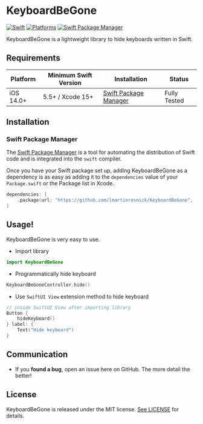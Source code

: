 # KeyboardBeGone
[![Swift](https://img.shields.io/badge/Swift-6.0-orange?style=flat-square)](https://img.shields.io/badge/Swift-6.0-Orange?style=flat-square)
[![Platforms](https://img.shields.io/badge/Platforms-iOS-yellowgreen?style=flat-square)](https://img.shields.io/badge/Platforms-iOS-Green?style=flat-square)
[![Swift Package Manager](https://img.shields.io/badge/Swift_Package_Manager-compatible-orange?style=flat-square)](https://img.shields.io/badge/Swift_Package_Manager-compatible-orange?style=flat-square)

KeyboardBeGone is a lightweight library to hide keyboards written in Swift.

## Requirements

| Platform                                             | Minimum Swift Version | Installation                                                                                                         | Status                   |
| ---------------------------------------------------- | --------------------- | -------------------------------------------------------------------------------------------------------------------- | ------------------------ |
| iOS 14.0+ | 5.5+ / Xcode 15+    | [Swift Package Manager](#swift-package-manager) | Fully Tested             |

## Installation

### Swift Package Manager

The [Swift Package Manager](https://swift.org/package-manager/) is a tool for automating the distribution of Swift code and is integrated into the `swift` compiler.

Once you have your Swift package set up, adding KeyboardBeGone as a dependency is as easy as adding it to the `dependencies` value of your `Package.swift` or the Package list in Xcode.

```swift
dependencies: [
    .package(url: "https://github.com/lmartinresnick/KeyboardBeGone", .upToNextMajor(from: "1.0.0"))
]
```

## Usage!

KeyboardBeGone is very easy to use.

- Import library
```swift
import KeyboardBeGone
```

- Programmatically hide keyboard
```swift
KeyboardBeGoneController.hide()
```
- Use `SwiftUI View` extension method to hide keyboard
```swift
// inside SwiftUI View after importing library
Button {
    hideKeyboard()
} label: {
    Text("Hide keyboard")
}
```

## Communication

- If you **found a bug**, open an issue here on GitHub. The more detail the better!

## License

KeyboardBeGone is released under the MIT license. [See LICENSE](https://github.com/lmartinresnick/KeyboardBeGone/blob/main/LICENSE) for details.
